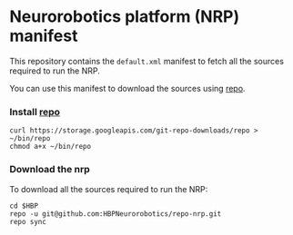 # Neurorobotics platform (NRP) manifest

This repository contains the ``default.xml`` manifest to fetch all the sources required to run the NRP.

You can use this manifest to download the sources using [repo](https://code.google.com/p/git-repo/).

### Install [repo](https://code.google.com/p/git-repo/)

    curl https://storage.googleapis.com/git-repo-downloads/repo > ~/bin/repo
    chmod a+x ~/bin/repo

### Download the nrp

To download all the sources required to run the NRP:

    cd $HBP
    repo -u git@github.com:HBPNeurorobotics/repo-nrp.git
    repo sync
